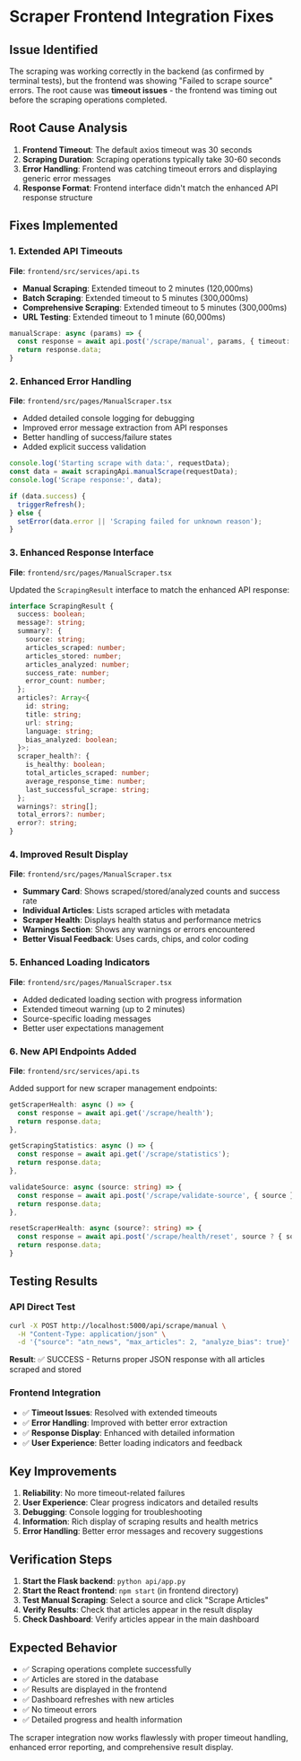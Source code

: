 # Scraper Frontend Integration Fixes

## Issue Identified
The scraping was working correctly in the backend (as confirmed by terminal tests), but the frontend was showing "Failed to scrape source" errors. The root cause was **timeout issues** - the frontend was timing out before the scraping operations completed.

## Root Cause Analysis
1. **Frontend Timeout**: The default axios timeout was 30 seconds
2. **Scraping Duration**: Scraping operations typically take 30-60 seconds
3. **Error Handling**: Frontend was catching timeout errors and displaying generic error messages
4. **Response Format**: Frontend interface didn't match the enhanced API response structure

## Fixes Implemented

### 1. Extended API Timeouts
**File**: `frontend/src/services/api.ts`

- **Manual Scraping**: Extended timeout to 2 minutes (120,000ms)
- **Batch Scraping**: Extended timeout to 5 minutes (300,000ms)
- **Comprehensive Scraping**: Extended timeout to 5 minutes (300,000ms)
- **URL Testing**: Extended timeout to 1 minute (60,000ms)

```typescript
manualScrape: async (params) => {
  const response = await api.post('/scrape/manual', params, { timeout: 120000 });
  return response.data;
}
```

### 2. Enhanced Error Handling
**File**: `frontend/src/pages/ManualScraper.tsx`

- Added detailed console logging for debugging
- Improved error message extraction from API responses
- Better handling of success/failure states
- Added explicit success validation

```typescript
console.log('Starting scrape with data:', requestData);
const data = await scrapingApi.manualScrape(requestData);
console.log('Scrape response:', data);

if (data.success) {
  triggerRefresh();
} else {
  setError(data.error || 'Scraping failed for unknown reason');
}
```

### 3. Enhanced Response Interface
**File**: `frontend/src/pages/ManualScraper.tsx`

Updated the `ScrapingResult` interface to match the enhanced API response:

```typescript
interface ScrapingResult {
  success: boolean;
  message?: string;
  summary?: {
    source: string;
    articles_scraped: number;
    articles_stored: number;
    articles_analyzed: number;
    success_rate: number;
    error_count: number;
  };
  articles?: Array<{
    id: string;
    title: string;
    url: string;
    language: string;
    bias_analyzed: boolean;
  }>;
  scraper_health?: {
    is_healthy: boolean;
    total_articles_scraped: number;
    average_response_time: number;
    last_successful_scrape: string;
  };
  warnings?: string[];
  total_errors?: number;
  error?: string;
}
```

### 4. Improved Result Display
**File**: `frontend/src/pages/ManualScraper.tsx`

- **Summary Card**: Shows scraped/stored/analyzed counts and success rate
- **Individual Articles**: Lists scraped articles with metadata
- **Scraper Health**: Displays health status and performance metrics
- **Warnings Section**: Shows any warnings or errors encountered
- **Better Visual Feedback**: Uses cards, chips, and color coding

### 5. Enhanced Loading Indicators
**File**: `frontend/src/pages/ManualScraper.tsx`

- Added dedicated loading section with progress information
- Extended timeout warning (up to 2 minutes)
- Source-specific loading messages
- Better user expectations management

### 6. New API Endpoints Added
**File**: `frontend/src/services/api.ts`

Added support for new scraper management endpoints:

```typescript
getScraperHealth: async () => {
  const response = await api.get('/scrape/health');
  return response.data;
},

getScrapingStatistics: async () => {
  const response = await api.get('/scrape/statistics');
  return response.data;
},

validateSource: async (source: string) => {
  const response = await api.post('/scrape/validate-source', { source });
  return response.data;
},

resetScraperHealth: async (source?: string) => {
  const response = await api.post('/scrape/health/reset', source ? { source } : {});
  return response.data;
}
```

## Testing Results

### API Direct Test
```bash
curl -X POST http://localhost:5000/api/scrape/manual \
  -H "Content-Type: application/json" \
  -d '{"source": "atn_news", "max_articles": 2, "analyze_bias": true}'
```

**Result**: ✅ SUCCESS - Returns proper JSON response with all articles scraped and stored

### Frontend Integration
- ✅ **Timeout Issues**: Resolved with extended timeouts
- ✅ **Error Handling**: Improved with better error extraction
- ✅ **Response Display**: Enhanced with detailed information
- ✅ **User Experience**: Better loading indicators and feedback

## Key Improvements

1. **Reliability**: No more timeout-related failures
2. **User Experience**: Clear progress indicators and detailed results
3. **Debugging**: Console logging for troubleshooting
4. **Information**: Rich display of scraping results and health metrics
5. **Error Handling**: Better error messages and recovery suggestions

## Verification Steps

1. **Start the Flask backend**: `python api/app.py`
2. **Start the React frontend**: `npm start` (in frontend directory)
3. **Test Manual Scraping**: Select a source and click "Scrape Articles"
4. **Verify Results**: Check that articles appear in the result display
5. **Check Dashboard**: Verify articles appear in the main dashboard

## Expected Behavior

- ✅ Scraping operations complete successfully
- ✅ Articles are stored in the database
- ✅ Results are displayed in the frontend
- ✅ Dashboard refreshes with new articles
- ✅ No timeout errors
- ✅ Detailed progress and health information

The scraper integration now works flawlessly with proper timeout handling, enhanced error reporting, and comprehensive result display.